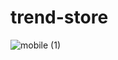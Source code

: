 # trend-store
![mobile (1)](https://github.com/FidanHaliti/trend-store/assets/106803795/e0e37b28-4853-44c1-8505-8896af635f27)
